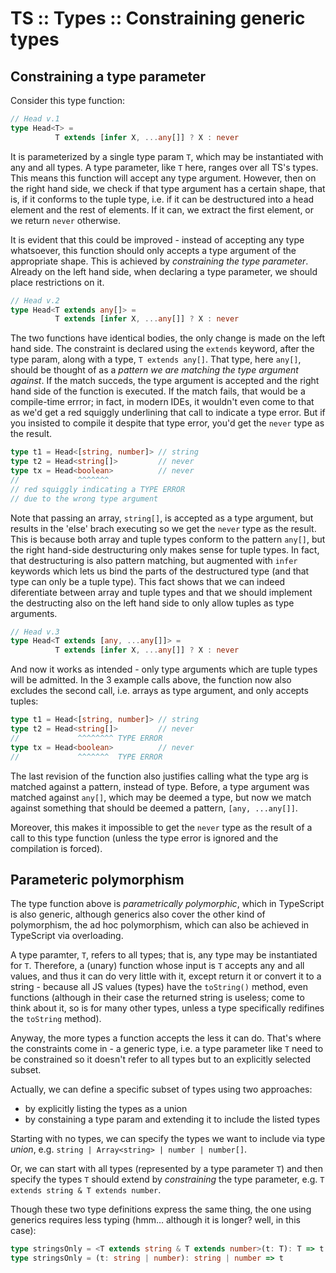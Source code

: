 # TS :: Types :: Constraining generic types

## Constraining a type parameter

Consider this type function:

```ts
// Head v.1
type Head<T> =
          T extends [infer X, ...any[]] ? X : never
```

It is parameterized by a single type param `T`, which may be instantiated with any and all types. A type parameter, like `T` here, ranges over all TS's types. This means this function will accept any type argument. However, then on the right hand side, we check if that type argument has a certain shape, that is, if it conforms to the tuple type, i.e. if it can be destructured into a head element and the rest of elements. If it can, we extract the first element, or we return `never` otherwise.

It is evident that this could be improved - instead of accepting any type whatsoever, this function should only accepts a type argument of the appropriate shape. This is achieved by *constraining the type parameter*. Already on the left hand side, when declaring a type parameter, we should place restrictions on it.

```ts
// Head v.2
type Head<T extends any[]> =
          T extends [infer X, ...any[]] ? X : never
```

The two functions have identical bodies, the only change is made on the left hand side. The constraint is declared using the `extends` keyword, after the type param, along with a type, `T extends any[]`. That type, here `any[]`, should be thought of as a *pattern we are matching the type argument against*. If the match succeds, the type argument is accepted and the right hand side of the function is executed. If the match fails, that would be a compile-time errror; in fact, in modern IDEs, it wouldn't even come to that as we'd get a red squiggly underlining that call to indicate a type error. But if you insisted to compile it despite that type error, you'd get the `never` type as the result.

```ts
type t1 = Head<[string, number]> // string
type t2 = Head<string[]>         // never
type tx = Head<boolean>          // never
//             ^^^^^^^
// red squiggly indicating a TYPE ERROR
// due to the wrong type argument
```

Note that passing an array, `string[]`, is accepted as a type argument, but results in the 'else' brach executing so we get the `never` type as the result. This is because both array and tuple types conform to the pattern `any[]`, but the right hand-side destructuring only makes sense for tuple types. In fact, that destructuring is also pattern matching, but augmented with `infer` keywords which lets us bind the parts of the destructured type (and that type can only be a tuple type). This fact shows that we can indeed diferentiate between array and tuple types and that we should implement the destructing also on the left hand side to only allow tuples as type arguments.

```ts
// Head v.3
type Head<T extends [any, ...any[]]> =
          T extends [infer X, ...any[]] ? X : never
```

And now it works as intended - only type arguments which are tuple types will be admitted. In the 3 example calls above, the function now also excludes the second call, i.e. arrays as type argument, and only accepts tuples:

```ts
type t1 = Head<[string, number]> // string
type t2 = Head<string[]>         // never
//             ^^^^^^^^ TYPE ERROR
type tx = Head<boolean>          // never
//             ^^^^^^^  TYPE ERROR
```

The last revision of the function also justifies calling what the type arg is matched against a pattern, instead of type. Before, a type argument was matched against `any[]`, which may be deemed a type, but now we match against something that should be deemed a pattern, `[any, ...any[]]`.

Moreover, this makes it impossible to get the `never` type as the result of a call to this type function (unless the type error is ignored and the compilation is forced).

## Parameteric polymorphism

The type function above is *parametrically polymorphic*, which in TypeScript is also generic, although generics also cover the other kind of polymorphism, the ad hoc polymorphism, which can also be achieved in TypeScript via overloading.






A type paramter, `T`, refers to all types; that is, any type may be instantiated for `T`. Therefore, a (unary) function whose input is `T` accepts any and all values, and thus it can do very little with it, except return it or convert it to a string - because all JS values (types) have the `toString()` method, even functions (although in their case the returned string is useless; come to think about it, so is for many other types, unless a type specifically redifines the `toString` method).

Anyway, the more types a function accepts the less it can do. That's where the constraints come in - a generic type, i.e. a type parameter like `T` need to be constrained so it doesn't refer to all types but to an explicitly selected subset.

Actually, we can define a specific subset of types using two approaches:
- by explicitly listing the types as a union
- by constaining a type param and extending it to include the listed types

Starting with no types, we can specify the types we want to include via type *union*, e.g. `string | Array<string> | number | number[]`.

Or, we can start with all types (represented by a type parameter `T`) and then specify the types `T` should extend by *constraining* the type parameter, e.g. `T extends string & T extends number`.

Though these two type definitions express the same thing, the one using generics requires less typing (hmm… although it is longer? well, in this case):

```ts
type stringsOnly = <T extends string & T extends number>(t: T): T => t
type stringsOnly = (t: string | number): string | number => t
```
